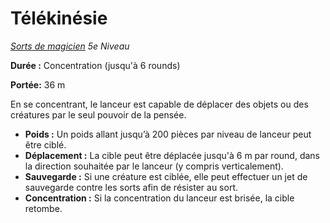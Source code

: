 # Télékinésie


*[Sorts de magicien](../Sorts_de_magicien.md) 5e Niveau*

**Durée :** Concentration (jusqu'à 6 rounds)

**Portée:** 36 m

En se concentrant, le lanceur est capable de déplacer des objets ou des
créatures par le seul pouvoir de la pensée.

  - **Poids :** Un poids allant jusqu’à 200 pièces par niveau de lanceur
    peut être ciblé.
  - **Déplacement :** La cible peut être déplacée jusqu'à 6 m par round,
    dans la direction souhaitée par le lanceur (y compris
    verticalement).
  - **Sauvegarde :** Si une créature est ciblée, elle peut effectuer un
    jet de sauvegarde contre les sorts afin de résister au sort.
  - **Concentration :** Si la concentration du lanceur est brisée, la
    cible retombe.